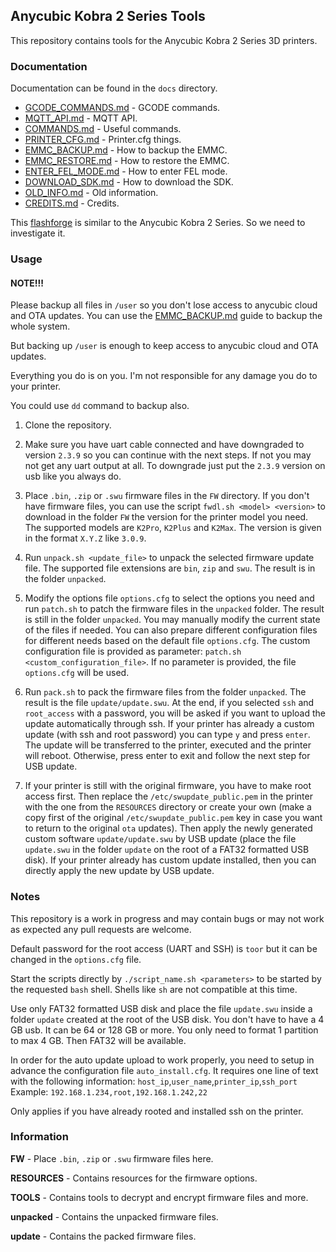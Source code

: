 ## Anycubic Kobra 2 Series Tools

This repository contains tools for the Anycubic Kobra 2 Series 3D printers.

### Documentation

Documentation can be found in the `docs` directory.

- [GCODE_COMMANDS.md](docs/GCODE_COMMANDS.md) - GCODE commands.
- [MQTT_API.md](docs/MQTT_API.md) - MQTT API.
- [COMMANDS.md](docs/COMMANDS.md) - Useful commands.
- [PRINTER_CFG.md](docs/PRINTER_CFG.md) - Printer.cfg things.
- [EMMC_BACKUP.md](docs/EMMC_BACKUP.md) - How to backup the EMMC.
- [EMMC_RESTORE.md](docs/EMMC_RESTORE.md) - How to restore the EMMC.
- [ENTER_FEL_MODE.md](docs/ENTER_FEL_MODE.md) - How to enter FEL mode.
- [DOWNLOAD_SDK.md](docs/DOWNLOAD_SDK.md) - How to download the SDK.
- [OLD_INFO.md](docs/OLD_INFO.md) - Old information.
- [CREDITS.md](docs/CREDITS.md) - Credits.

This [flashforge](https://github.com/FlashforgeOfficial/AD5M_Series_Klipper) is similar to the Anycubic Kobra 2 Series. So we need to investigate it.

### Usage

#### NOTE!!!

Please backup all files in `/user` so you don't lose access to anycubic cloud and OTA updates. You can use the [EMMC_BACKUP.md](./EMMC_BACKUP.md) guide to backup the whole system.

But backing up `/user` is enough to keep access to anycubic cloud and OTA updates.

Everything you do is on you. I'm not responsible for any damage you do to your printer.

You could use `dd` command to backup also.

1. Clone the repository.

2. Make sure you have uart cable connected and have downgraded to version `2.3.9` so you can continue with the next steps. If not you may not get any uart output at all. To downgrade just put the `2.3.9` version on usb like you always do.

3. Place `.bin`, `.zip` or `.swu` firmware files in the `FW` directory.
   If you don't have firmware files, you can use the script `fwdl.sh <model> <version>` to download in the folder `FW` the version for the printer model you need. The supported models are `K2Pro`, `K2Plus` and `K2Max`. The version is given in the format `X.Y.Z` like `3.0.9`.

4. Run `unpack.sh <update_file>` to unpack the selected firmware update file. The supported file extensions are `bin`, `zip` and `swu`. The result is in the folder `unpacked`.

5. Modify the options file `options.cfg` to select the options you need and run `patch.sh` to patch the firmware files in the `unpacked` folder. The result is still in the folder `unpacked`. You may manually modify the current state of the files if needed. You can also prepare different configuration files for different needs based on the default file `options.cfg`. The custom configuration file is provided as parameter: `patch.sh <custom_configuration_file>`. If no parameter is provided, the file `options.cfg` will be used.

6. Run `pack.sh` to pack the firmware files from the folder `unpacked`. The result is the file `update/update.swu`. At the end, if you selected `ssh` and `root_access` with a password, you will be asked if you want to upload the update automatically through ssh. If your printer has already a custom update (with ssh and root password) you can type `y` and press `enter`. The update will be transferred to the printer, executed and the printer will reboot. Otherwise, press enter to exit and follow the next step for USB update.

7. If your printer is still with the original firmware, you have to make root access first. Then replace the `/etc/swupdate_public.pem` in the printer with the one from the `RESOURCES` directory or create your own (make a copy first of the original `/etc/swupdate_public.pem` key in case you want to return to the original `ota` updates). Then apply the newly generated custom software `update/update.swu` by USB update (place the file `update.swu` in the folder `update` on the root of a FAT32 formatted USB disk). If your printer already has custom update installed, then you can directly apply the new update by USB update.

### Notes

This repository is a work in progress and may contain bugs or may not work as expected any pull requests are welcome.

Default password for the root access (UART and SSH) is `toor` but it can be changed in the `options.cfg` file.

Start the scripts directly by `./script_name.sh <parameters>` to be started by the requested `bash` shell. Shells like `sh` are not compatible at this time.

Use only FAT32 formatted USB disk and place the file `update.swu` inside a folder `update` created at the root of the USB disk. You don't have to have a 4 GB usb. It can be 64 or 128 GB or more. You only need to format 1 partition to max 4 GB. Then FAT32 will be available.

In order for the auto update upload to work properly, you need to setup in advance the configuration file `auto_install.cfg`. It requires one line of text with the following information:
`host_ip`,`user_name`,`printer_ip`,`ssh_port`
Example:
`192.168.1.234,root,192.168.1.242,22`

Only applies if you have already rooted and installed ssh on the printer.

### Information

**FW** - Place `.bin`, `.zip` or `.swu` firmware files here.

**RESOURCES** - Contains resources for the firmware options.

**TOOLS** - Contains tools to decrypt and encrypt firmware files and more.

**unpacked** - Contains the unpacked firmware files.

**update** - Contains the packed firmware files.
